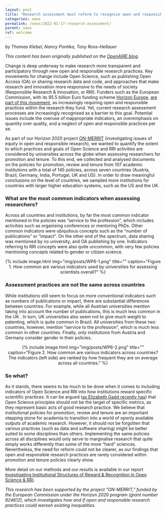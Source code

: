 ```yaml
---
layout: post
title: "Research assessment must reform to recognise open and responsible research practices"
categories: news
permalink: /news/2022-01-17-research-assessment/
parent: news
ref: welcome
---
```


*by Thomas Klebel, Nancy Pontika, Tony Ross-Hellauer*

*This content has been originally published on the [OpenAIRE blog](https://www.openaire.eu/blogs/research-assessment-must-reform-to-recognise-open-and-responsible-research-practices).*

Change is deep underway to make research more transparent and participatory through new open and responsible research practices. Key movements for change include Open Science, such as publishing Open Access (OA) or sharing research data and code, and approaches that make research and innovation more responsive to the needs of society (Responsible Research & Innovation, or RRI). Funders such as the European Commission, with its 95.5 billion Euro funding scheme [Horizon Europe](https://ec.europa.eu/info/research-and-innovation/funding/funding-opportunities/funding-programmes-and-open-calls/horizon-europe_en), [are part of this movement](https://ec.europa.eu/info/research-and-innovation/strategy/strategy-2020-2024/our-digital-future/open-science_en), as increasingly requiring open and responsible practices within the research they fund. Yet,  current research assessment processes are increasingly recognised as a barrier to this goal. Potential issues include the overuse of inappropriate indicators, an overemphasis on quantity over quality, and a neglect of open and responsible practices per se.

As part of our Horizon 2020 project [ON-MERRIT](https://on-merrit.eu/) (investigating issues of equity in open and responsible research), we wanted to quantify the extent to which practices and goals of Open Science and RRI activities are considered by universities across the globe when assessing researchers for promotion and tenure. To this end, we collected and analysed documents on the policies for promotion, review and tenure from 107 academic institutions with a total of 145 policies, across seven countries (Austria, Brazil, Germany, India, Portugal, UK and US). In order to draw meaningful conclusions on the level of countries, we sampled more institutions for countries with larger higher education systems, such as the US and the UK.

### What are the most common indicators when assessing researchers?

Across all countries and institutions, by far the most common indicator mentioned in the policies was “service to the profession”, which includes activities such as organising conferences or mentoring PhDs. Other common indicators were ubiquitous concepts such as the “number of publications” or “impact”. On the other end of the spectrum, data sharing was mentioned by no university, and OA publishing by one. Indicators referring to RRI concepts were also quite uncommon, with very few policies mentioning concepts related to gender or citizen science.

<div align="center">
{% include image.html img="img/posts/WP6-1.png" title="" caption="Figure 1. How common are various indicators used by universities for assessing scientists overall?" %}
</div>

### Assessment practices are not the same across countries

While institutions still seem to focus on more conventional indicators such as numbers of publications or impact, there are substantial differences between countries. For example, while all Austrian universities mention taking into account the number of publications, this is much less common in the UK . In turn, UK universities also seem not to give much weight to patenting, which is quite common in Brazil. All universities from these two countries, however, mention “service to the profession”, which is much less common in other countries. Finally, only institutions from Austria and Germany consider gender in their policies. 

<div align="center">
{% include image.html img="img/posts/WP6-2.png" title="" caption="Figure 2. How common are various indicators across countries? The indicators (left side) are ranked by how frequent they are on average across all countries." %}
</div>

### So what?
As it stands, there seems to be much to be done when it comes to including indicators of Open Science and RRI into how institutions reward specific scientific practices. It can be argued ([as Elizabeth Gadd recently has](https://thebibliomagician.wordpress.com/2021/11/29/how-not-to-incentivise-open-research/)) that Open Science principles  should not be the target of specific metrics, as they represent basic acts of good research practice. We believe that institutional policies for promotion, review and tenure are an important stepping stone for academia to transition into a world of openly available outputs of academic research. However, it should not be forgotten that various practices (such as data and software sharing) might be better suited to some disciplines than others. Implementing the same policies across all disciplines would only serve to marginalise research that quite simply works differently than some of the more “hard” sciences. Nevertheless, the need for reform could not be clearer, as our findings that open and responsible research practices are rarely considered within promotion and tenure policies clearly show. 

More detail on our methods and our results is available in our report [Investigating Institutional Structures of Reward & Recognition in Open Science & RRI](https://zenodo.org/record/5552197).

*This research has been supported by the project "ON-MERRIT," funded by the European Commission under the Horizon 2020 program (grant number 824612), which investigates how and if open and responsible research practices could worsen existing inequalities.*

